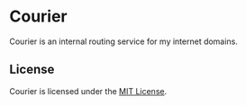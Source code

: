 # Courier

Courier is an internal routing service for my internet domains.

## License

Courier is licensed under the [MIT License](LICENSE.md).
